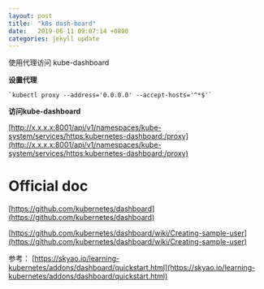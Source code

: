 ```yaml
---
layout: post
title:  "k8s dash-board"
date:   2019-06-11 09:07:14 +0800
categories: jekyll update
---
```



使用代理访问 kube-dashboard

**设置代理**
```
`kubectl proxy --address='0.0.0.0' --accept-hosts='^*$'`
```

**访问kube-dashboard**

[http://x.x.x.x:8001/api/v1/namespaces/kube-system/services/https:kubernetes-dashboard:/proxy](http://x.x.x.x:8001/api/v1/namespaces/kube-system/services/https:kubernetes-dashboard:/proxy)




#  Official doc

[https://github.com/kubernetes/dashboard](https://github.com/kubernetes/dashboard)

[https://github.com/kubernetes/dashboard/wiki/Creating-sample-user](https://github.com/kubernetes/dashboard/wiki/Creating-sample-user)




参考：
[https://skyao.io/learning-kubernetes/addons/dashboard/quickstart.html](https://skyao.io/learning-kubernetes/addons/dashboard/quickstart.html)
